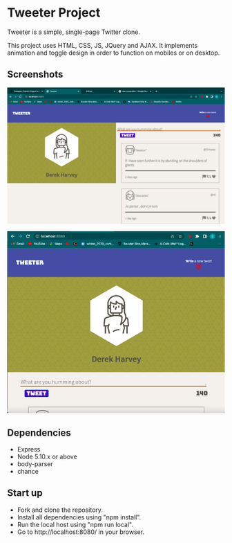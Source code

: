 # Tweeter Project

Tweeter is a simple, single-page Twitter clone.

This project uses HTML, CSS, JS, JQuery and AJAX. It implements animation and toggle design in order to function on mobiles or on desktop.

## Screenshots
!["Screenshot of full page in browser"](https://github.com/DerekHarvey22/tweeter/blob/master/docs/Fullscreen%20Page.png?raw=true)

!["Screenshot of smaller window"](https://github.com/DerekHarvey22/tweeter/blob/master/docs/Smaller%20Page.png?raw=true)
## Dependencies

- Express
- Node 5.10.x or above
- body-parser
- chance

## Start up
- Fork and clone the repository.
- Install all dependencies using "npm install".
- Run the local host using "npm run local".
- Go to http://localhost:8080/ in your browser.
